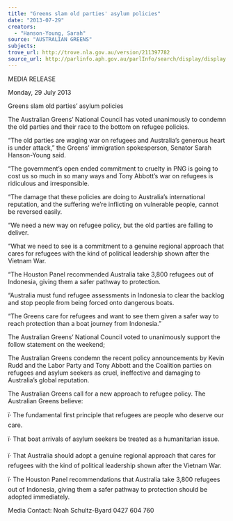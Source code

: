 ```yaml
---
title: "Greens slam old parties' asylum policies"
date: "2013-07-29"
creators:
  - "Hanson-Young, Sarah"
source: "AUSTRALIAN GREENS"
subjects:
trove_url: http://trove.nla.gov.au/version/211397782
source_url: http://parlinfo.aph.gov.au/parlInfo/search/display/display.w3p;query=Id%3A%22media/pressrel/2628216%22
---
```


 MEDIA RELEASE   

 Monday, 29 July 2013   

 Greens slam old parties’ asylum policies   

 The Australian Greens’ National Council has voted unanimously to condemn the old  parties and their race to the bottom on refugee policies.   

 “The old parties are waging war on refugees and Australia’s generous heart is under  attack,” the Greens’ immigration spokesperson, Senator Sarah Hanson-Young said.   

 “The government’s open ended commitment to cruelty in PNG is going to cost us so  much in so many ways and Tony Abbott’s war on refugees is ridiculous and  irresponsible.   

 “The damage that these policies are doing to Australia’s international reputation, and the  suffering we’re inflicting on vulnerable people, cannot be reversed easily.   

 “We need a new way on refugee policy, but the old parties are failing to deliver.   

 “What we need to see is a commitment to a genuine regional approach that cares for  refugees with the kind of political leadership shown after the Vietnam War.   

 “The Houston Panel recommended Australia take 3,800 refugees out of Indonesia,  giving them a safer pathway to protection.   

 “Australia must fund refugee assessments in Indonesia to clear the backlog and stop  people from being forced onto dangerous boats.   

 “The Greens care for refugees and want to see them given a safer way to reach  protection than a boat journey from Indonesia.”   

 The Australian Greens’ National Council voted to unanimously support the follow  statement on the weekend;   

 The Australian Greens condemn the recent policy announcements by Kevin Rudd and  the Labor Party and Tony Abbott and the Coalition parties on refugees and asylum  seekers as cruel, ineffective and damaging to Australia’s global reputation.    

 The Australian Greens call for a new approach to refugee policy. The Australian Greens  believe:   

 ï· The fundamental first principle that refugees are people who deserve our care.  

 ï· That boat arrivals of asylum seekers be treated as a humanitarian issue.  

 ï· That Australia should adopt a genuine regional approach that cares for refugees  with the kind of political leadership shown after the Vietnam War.  

 ï· The Houston Panel recommendations that Australia take 3,800 refugees out of  Indonesia, giving them a safer pathway to protection should be adopted  immediately.   

 Media Contact: Noah Schultz-Byard 0427 604 760   


